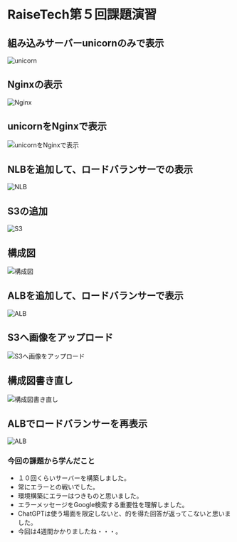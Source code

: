 # RaiseTech第５回課題演習
## 組み込みサーバーunicornのみで表示
![unicorn](2023-10-18_11h24_28.png)
## Nginxの表示
![Nginx](2023-10-18_11h30_18.png)
## unicornをNginxで表示
![unicornをNginxで表示](2023-10-18_11h50_19.png)
## NLBを追加して、ロードバランサーでの表示
![NLB](2023-10-18_12h44_42.png)
## S3の追加
![S3](2023-10-18_13h05_44.png)
## 構成図
![構成図](2023-10-18_18h21_21.png)
## ALBを追加して、ロードバランサーで表示
![ALB](2023-10-19_07h30_29.png)
## S3へ画像をアップロード
![S3へ画像をアップロード](2023-10-19_07h35_10.png)
## 構成図書き直し
![構成図書き直し](2023-10-19_09h08_36.png)
## ALBでロードバランサーを再表示
![ALB](2023-10-22_23h05_47.png)
### 今回の課題から学んだこと
- １０回くらいサーバーを構築しました。
- 常にエラーとの戦いでした。
- 環境構築にエラーはつきものと思いました。
- エラーメッセージをGoogle検索する重要性を理解しました。
- ChatGPTは使う場面を限定しないと、的を得た回答が返ってこないと思いました。
- 今回は4週間かかりましたね・・・。

